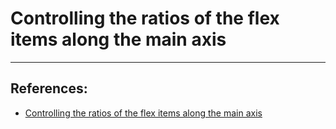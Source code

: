 # Controlling the ratios of the flex items along the main axis

---

## References:
* [Controlling the ratios of the flex items along the main axis](https://developer.mozilla.org/en-US/docs/Web/CSS/CSS_Flexible_Box_Layout/Controlling_Ratios_of_Flex_Items_Along_the_Main_Ax)